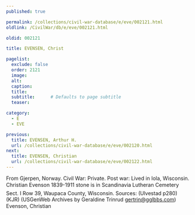 ```yaml
---
published: true

permalink: /collections/civil-war-database/e/eve/002121.html
oldlink: /CivilWar/db/e/eve/002121.html

oldid: 002121

title: EVENSEN, Christ

pagelist:
  exclude: false
  order: 2121
  image: 
  alt:
  caption:
  title:
  subtitle:      # Defaults to page subtitle
  teaser:

category: 
  - E 
  - EVE

previous:
  title: EVENSEN, Arthur H.
  url: /collections/civil-war-database/e/eve/002120.html  
next:
  title: EVENSEN, Christian
  url: /collections/civil-war-database/e/eve/002122.html   
---
```

From Gjerpen, Norway. Civil War: Private. Post war: Lived in Iola, Wisconsin. &#147;Christian Evenson 1839-1911&#148; stone is in Scandinavia Lutheran Cemetery Sect. I Row 39, Waupaca County, Wisconsin. Sources: (Ulvestad p280) (KJR) (USGenWeb Archives by Geraldine Trinrud [gertrin@gglbbs.com](mailto:gertrin@gglbbs.com)) &#147;Evenson, Christian&#148;